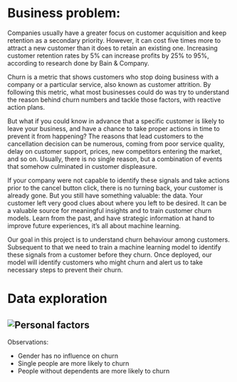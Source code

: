 # Business problem:

Companies usually have a greater focus on customer acquisition and keep retention as a secondary priority. However, it can cost five times more to attract a new customer than it does to retain an existing one. Increasing customer retention rates by 5% can increase profits by 25% to 95%, according to research done by Bain & Company.

Churn is a metric that shows customers who stop doing business with a company or a particular service, also known as customer attrition. By following this metric, what most businesses could do was try to understand the reason behind churn numbers and tackle those factors, with reactive action plans.

But what if you could know in advance that a specific customer is likely to leave your business, and have a chance to take proper actions in time to prevent it from happening? The reasons that lead customers to the cancellation decision can be numerous, coming from poor service quality, delay on customer support, prices, new competitors entering the market, and so on. Usually, there is no single reason, but a combination of events that somehow culminated in customer displeasure.

If your company were not capable to identify these signals and take actions prior to the cancel button click, there is no turning back, your customer is already gone. But you still have something valuable: the data. Your customer left very good clues about where you left to be desired. It can be a valuable source for meaningful insights and to train customer churn models. Learn from the past, and have strategic information at hand to improve future experiences, it’s all about machine learning.

Our goal in this project is to understand churn behaviour among customers. Subsequent to that we need to train a machine learning model to identify these signals from a customer before they churn. Once deployed, our model will identify customers who might churn and alert us to take necessary steps to prevent their churn.

# Data exploration

## ![Personal factors](https://i.ibb.co/5LqNr02/personal-factors.png)
Observations:

* Gender has no influence on churn
* Single people are more likely to churn
* People without dependents are more likely to churn
